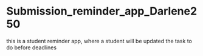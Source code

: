 # Submission_reminder_app_Darlene250
this is a student reminder app, where a student will be updated the task to do before deadlines 
